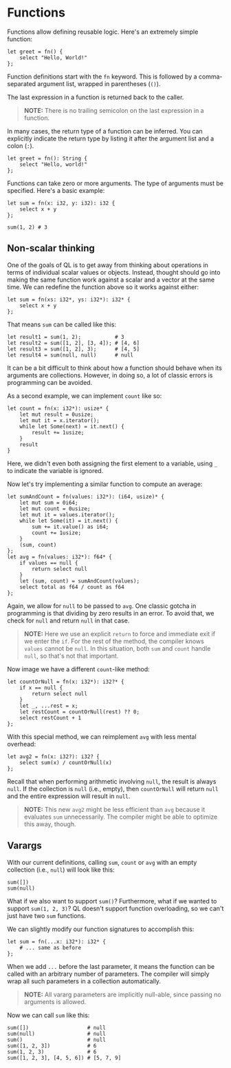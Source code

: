 # Functions
Functions allow defining reusable logic. Here's an extremely simple function:
```
let greet = fn() {
    select "Hello, World!"
};
```

Function definitions start with the `fn` keyword. This is followed by a comma-separated argument list, wrapped in parentheses (`()`).

The last expression in a function is returned back to the caller. 

> **NOTE:** There is no trailing semicolon on the last expression in a function. 

In many cases, the return type of a function can be inferred. You can explicitly indicate the return type by listing it after the argument list and a colon (`:`).
```
let greet = fn(): String {
    select "Hello, world!"
};
```

Functions can take zero or more arguments. The type of arguments must be specified. Here's a basic example:
```
let sum = fn(x: i32, y: i32): i32 {
    select x + y
};

sum(1, 2) # 3
```

## Non-scalar thinking
One of the goals of QL is to get away from thinking about operations in terms of individual scalar values or objects. Instead, thought should go into making the same function work against a scalar and a vector at the same time. We can redefine the function above so it works against either:
```
let sum = fn(xs: i32*, ys: i32*): i32* {
    select x + y
};
```

That means `sum` can be called like this:
```
let result1 = sum(1, 2);           # 3
let result2 = sum([1, 2], [3, 4]); # [4, 6]
let result3 = sum([1, 2], 3);      # [4, 5]
let result4 = sum(null, null)      # null
```

It can be a bit difficult to think about how a function should behave when its arguments are collections. However, in doing so, a lot of classic errors is programming can be avoided.

As a second example, we can implement `count` like so:
```
let count = fn(x: i32*): usize* {
    let mut result = 0usize;
    let mut it = x.iterator();
    while let Some(next) = it.next() {
        result += 1usize;
    }
    result
}
```

Here, we didn't even both assigning the first element to a variable, using `_` to indicate the variable is ignored.

Now let's try implementing a similar function to compute an average:
```
let sumAndCount = fn(values: i32*): (i64, usize)* {
    let mut sum = 0i64;
    let mut count = 0usize;
    let mut it = values.iterator();
    while let Some(it) = it.next() {
        sum += it.value() as i64;
        count += 1usize;
    }
    (sum, count)
};
let avg = fn(values: i32*): f64* {
    if values == null {
        return select null
    }
    let (sum, count) = sumAndCount(values);
    select total as f64 / count as f64
};
```

Again, we allow for `null` to be passed to `avg`. One classic gotcha in programming is that dividing by zero results in an error. To avoid that, we check for `null` and return `null` in that case.

> **NOTE:** Here we use an explicit `return` to force and immediate exit if we enter the `if`. For the rest of the method, the compiler knows `values` cannot be `null`. In this situation, both `sum` and `count` handle `null`, so that's not that important.

Now image we have a different `count`-like method:
```
let countOrNull = fn(x: i32*): i32?* {
    if x == null {
        return select null
    }
    let _, ...rest = x;
    let restCount = countOrNull(rest) ?? 0;
    select restCount + 1
};
```

With this special method, we can reimplement `avg` with less mental overhead:
```
let avg2 = fn(x: i32?): i32? {
    select sum(x) / countOrNull(x)
};
```

Recall that when performing arithmetic involving `null`, the result is always `null`. If the collection is `null` (i.e., empty), then `countOrNull` will return `null` and the entire expression will result in `null`.

> **NOTE:** This new `avg2` might be less efficient than `avg` because it evaluates `sum` unnecessarily. The compiler might be able to optimize this away, though.

## Varargs
With our current definitions, calling `sum`, `count` or `avg` with an empty collection (i.e., `null`) will look like this:
```
sum([])
sum(null)
```

What if we also want to support `sum()`? Furthermore, what if we wanted to support `sum(1, 2, 3)`? QL doesn't support function overloading, so we can't just have two `sum` functions.

We can slightly modify our function signatures to accomplish this:
```
let sum = fn(...x: i32*): i32* {
    # ... same as before
};
```

When we add `...` before the last parameter, it means the function can be called with an arbitrary number of parameters. The compiler will simply wrap all such parameters in a collection automatically.

> **NOTE:** All vararg parameters are implicitly null-able, since passing no arguments is allowed.

Now we can call `sum` like this:
```
sum([])                   # null
sum(null)                 # null
sum()                     # null
sum([1, 2, 3])            # 6
sum(1, 2, 3)              # 6
sum([1, 2, 3], [4, 5, 6]) # [5, 7, 9]
```